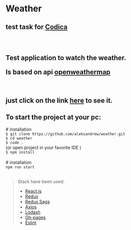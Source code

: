 <h1>Weather</h1>
<h2> test task for <a href="https://www.codica.com">Codica</a><h2>
  <br />
  <p>Test application to watch the weather.</p>
  <p>Is based on api <a href="https://home.openweathermap.org">openweathermap</a></p>
 <br />
  <p>just click on the link <a href="https://aleksandrew.github.io/weather/#/weather/search">here</a> to see it.</p>

<h2>To start the project at your pc:</h2>
# installation <br />
<code>$ git clone https://github.com/aleksandrew/weather.git</code> <br />
<code>$ cd weather</code> <br />
<code>$ code .</code> <br />
(or open project in your favorite IDE )  <br />
<code>$ npm install</code> <br />
<br />
# installation  <br />
<code>npm run start</code> <br />
<br />



> Stack have been used:
>
> * [React.js](https://reactjs.org/)
> * [Redux](https://redux.js.org/)
> * [Redux Saga](https://redux-saga.js.org/)
> * [Axios](https://github.com/axios/axios)
> * [Lodash](https://lodash.com/)
> * [Gh-pages](https://github.com/gitname/react-gh-pages)
> * [Eslint](https://eslint.org/)
